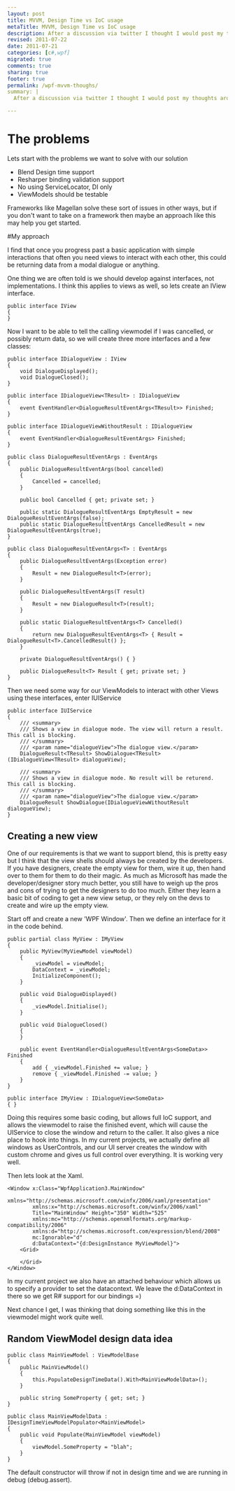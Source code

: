 ```yaml
---
layout: post
title: MVVM, Design Time vs IoC usage
metaTitle: MVVM, Design Time vs IoC usage
description: After a discussion via twitter I thought I would post my thoughts around how I would wire up views/viewmodels when not using a specific framework
revised: 2011-07-22
date: 2011-07-21
categories: [c#,wpf]
migrated: true
comments: true
sharing: true
footer: true
permalink: /wpf-mvvm-thoughs/
summary: | 
  After a discussion via twitter I thought I would post my thoughts around how I would wire up views/viewmodels when not using a specific framework

---
```

# The problems

Lets start with the problems we want to solve with our solution

 - Blend Design time support
 - Resharper binding validation support
 - No using ServiceLocator, DI only
 - ViewModels should be testable

Frameworks like Magellan solve these sort of issues in other ways, but if you don't want to take on a framework then maybe an approach like this may help you get started.

#My approach

I find that once you progress past a basic application with simple interactions that often you need views to interact with each other, this could be returning data from a modal dialogue or anything.

One thing we are often told is we should develop against interfaces, not implementations. I think this applies to views as well, so lets create an IView interface.

    public interface IView
    {
    }

Now I want to be able to tell the calling viewmodel if I was cancelled, or possibly return data, so we will create three more interfaces and a few classes:

    public interface IDialogueView : IView
    {
        void DialogueDisplayed();
        void DialogueClosed();
    }

    public interface IDialogueView<TResult> : IDialogueView
    {
        event EventHandler<DialogueResultEventArgs<TResult>> Finished;
    }

    public interface IDialogueViewWithoutResult : IDialogueView
    {
        event EventHandler<DialogueResultEventArgs> Finished;
    }

    public class DialogueResultEventArgs : EventArgs
    {
        public DialogueResultEventArgs(bool cancelled)
        {
            Cancelled = cancelled;
        }

        public bool Cancelled { get; private set; }

        public static DialogueResultEventArgs EmptyResult = new DialogueResultEventArgs(false);
        public static DialogueResultEventArgs CancelledResult = new DialogueResultEventArgs(true);
    }

    public class DialogueResultEventArgs<T> : EventArgs
    {
        public DialogueResultEventArgs(Exception error)
        {
            Result = new DialogueResult<T>(error);
        }

        public DialogueResultEventArgs(T result)
        {
            Result = new DialogueResult<T>(result);
        }

        public static DialogueResultEventArgs<T> Cancelled()
        {
            return new DialogueResultEventArgs<T> { Result = DialogueResult<T>.CancelledResult() };
        }

        private DialogueResultEventArgs() { }

        public DialogueResult<T> Result { get; private set; }
    }

Then we need some way for our ViewModels to interact with other Views using these interfaces, enter IUIService

    public interface IUIService
    {
        /// <summary>
        /// Shows a view in dialogue mode. The view will return a result. This call is blocking.
        /// </summary>
        /// <param name="dialogueView">The dialogue view.</param>
        DialogueResult<TResult> ShowDialogue<TResult>(IDialogueView<TResult> dialogueView);

        /// <summary>
        /// Shows a view in dialogue mode. No result will be returend. This call is blocking.
        /// </summary>
        /// <param name="dialogueView">The dialogue view.</param>
        DialogueResult ShowDialogue(IDialogueViewWithoutResult dialogueView);
    }

## Creating a new view
One of our requirements is that we want to support blend, this is pretty easy but I think that the view shells should always be created by the developers. If you have designers, create the empty view for them, wire it up, then hand over to them for them to do their magic. As much as Microsoft has made the developer/designer story much better, you still have to weigh up the pros and cons of trying to get the designers to do too much. Either they learn a basic bit of coding to get a new view setup, or they rely on the devs to create and wire up the empty view.

Start off and create a new 'WPF Window'. Then we define an interface for it in the code behind.

    public partial class MyView : IMyView
    {
        public MyView(MyViewModel viewModel)
        {
            _viewModel = viewModel;
            DataContext = _viewModel;
            InitializeComponent();
        }

        public void DialogueDisplayed()
        {
            _viewModel.Initialise();
        }

        public void DialogueClosed()
        {
        }

        public event EventHandler<DialogueResultEventArgs<SomeData>> Finished
        {
            add { _viewModel.Finished += value; }
            remove { _viewModel.Finished -= value; }
        }
    }

    public interface IMyView : IDialogueView<SomeData>
    { }

Doing this requires some basic coding, but allows full IoC support, and allows the viewmodel to raise the finished event, which will cause the UIService to close the window and return to the caller. It also gives a nice place to hook into things. 
In my current projects, we actually define all windows as UserControls, and our UI server creates the window with custom chrome and gives us full control over everything. It is working very well.

Then lets look at the Xaml.

    <Window x:Class="WpfApplication3.MainWindow"
            xmlns="http://schemas.microsoft.com/winfx/2006/xaml/presentation"
            xmlns:x="http://schemas.microsoft.com/winfx/2006/xaml"
            Title="MainWindow" Height="350" Width="525"
            xmlns:mc="http://schemas.openxmlformats.org/markup-compatibility/2006"
            xmlns:d="http://schemas.microsoft.com/expression/blend/2008"
            mc:Ignorable="d"
            d:DataContext="{d:DesignInstance MyViewModel}">
        <Grid>
        
        </Grid>
    </Window>

In my current project we also have an attached behaviour which allows us to specify a provider to set the datacontext. We leave the d:DataContext in there so we get R# support for our bindings =)

Next chance I get, I was thinking that doing something like this in the viewmodel might work quite well.

## Random ViewModel design data idea

    public class MainViewModel : ViewModelBase
    {
        public MainViewModel()
        {
            this.PopulateDesignTimeData().With<MainViewModelData>();
        }

        public string SomeProperty { get; set; }
    }

    public class MainViewModelData : IDesignTimeViewModelPopulator<MainViewModel>
    {
        public void Populate(MainViewModel viewModel)
        {
            viewModel.SomeProperty = "blah";
        }
    }

The default constructor will throw if not in design time and we are running in debug (debug.assert).